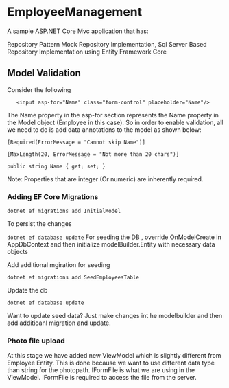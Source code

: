 # EmployeeManagement
A sample  ASP.NET Core Mvc application that has:

Repository Pattern Mock Repository Implementation,  Sql Server Based Repository Implementation  using  Entity Framework Core

## Model Validation
Consider the following 

`   
 <input asp-for="Name" class="form-control" placeholder="Name"/>
`

The  Name property in the asp-for section represents the Name property in the Model object (Employee in this case). 
So in order to enable validation, all we need to do is add data annotations to the model as shown below:

`[Required(ErrorMessage = "Cannot skip Name")]`

`[MaxLength(20, ErrorMessage = "Not more than 20 chars")]`

`public string Name { get; set; }`

Note: Properties that are integer (Or numeric) are inherently required. 


### Adding EF Core  Migrations

`dotnet ef migrations add InitialModel`

To persist the changes 

`dotnet ef database update`
For seeding the DB , override OnModelCreate in AppDbContext and then initialize modelBuilder.Entity with necessary data objects

Add additional mgiration for seeding

`dotnet ef migrations add SeedEmployeesTable`

Update the db

`dotnet ef database update`

Want to update seed data? Just make changes int he modelbuilder and then add additioanl migration and update.

### Photo file upload

At this stage we have added new ViewModel which is slightly different from Employee Entity. This is done because we want to use different data type than string for the photopath.  IFormFile is what we are using in the ViewModel. IFormFile is required to access the file from the server. 